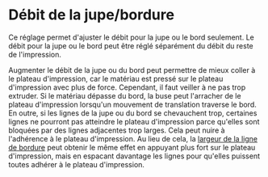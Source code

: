 Débit de la jupe/bordure
====
Ce réglage permet d'ajuster le débit pour la jupe ou le bord seulement. Le débit pour la jupe ou le bord peut être réglé séparément du débit du reste de l'impression.

Augmenter le débit de la jupe ou du bord peut permettre de mieux coller à le plateau d'impression, car le matériau est pressé sur le plateau d'impression avec plus de force. Cependant, il faut veiller à ne pas trop extruder. Si le matériau dépasse du bord, la buse peut l'arracher de le plateau d'impression lorsqu'un mouvement de translation traverse le bord. En outre, si les lignes de la jupe ou du bord se chevauchent trop, certaines lignes ne pourront pas atteindre le plateau d'impression parce qu'elles sont bloquées par des lignes adjacentes trop larges. Cela peut nuire à l'adhérence à le plateau d'impression. Au lieu de cela, la [largeur de la ligne de bordure](../resolution/skirt_brim_line_width.md) peut obtenir le même effet en appuyant plus fort sur le plateau d'impression, mais en espacant davantage les lignes pour qu'elles puissent toutes adhérer à le plateau d'impression.
